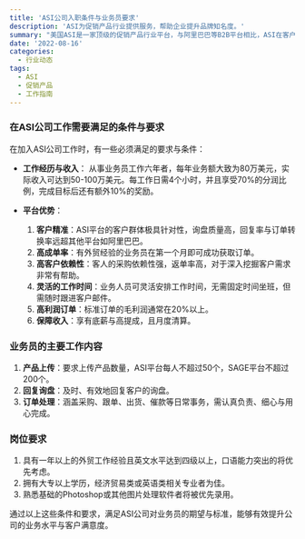 ```yaml
---
title: 'ASI公司入职条件与业务员要求'
description: 'ASI为促销产品行业提供服务，帮助企业提升品牌知名度。'
summary: "美国ASI是一家顶级的促销产品行业平台，与阿里巴巴等B2B平台相比，ASI在客户针对性、成单率和返单率等方面优势显著。本文详细介绍了在ASI公司的工作条件、业务员的工作内容以及岗位要求。"
date: '2022-08-16'
categories:
  - 行业动态
tags:
  - ASI
  - 促销产品
  - 工作指南
---
```


### 在ASI公司工作需要满足的条件与要求

在加入ASI公司工作时，有一些必须满足的要求与条件：

- **工作经历与收入**：
  从事业务员工作六年者，每年业务额大致为80万美元，实际收入可达到50-100万美元。每工作日需4个小时，并且享受70%的分润比例，完成目标后还有额外10%的奖励。

- **平台优势**：
  1. **客户精准**：ASI平台的客户群体极具针对性，询盘质量高，回复率与订单转换率远超其他平台如阿里巴巴。
  2. **高成单率**：有外贸经验的业务员在第一个月即可成功获取订单。
  3. **高客户依赖性**：客人的采购依赖性强，返单率高，对于深入挖掘客户需求非常有帮助。
  4. **灵活的工作时间**：业务人员可灵活安排工作时间，无需固定时间坐班，但需随时跟进客户邮件。
  5. **高利润订单**：标准订单的毛利润通常在20%以上。
  6. **保障收入**：享有底薪与高提成，且月度清算。

### 业务员的主要工作内容

1. **产品上传**：要求上传产品数量，ASI平台每人不超过50个，SAGE平台不超过200个。
2. **回复询盘**：及时、有效地回复客户的询盘。
3. **订单处理**：涵盖采购、跟单、出货、催款等日常事务，需认真负责、细心与用心完成。

### 岗位要求

1. 具有一年以上的外贸工作经验且英文水平达到四级以上，口语能力突出的将优先考虑。
2. 拥有大专以上学历，经济贸易类或英语类相关专业者为佳。
3. 熟悉基础的Photoshop或其他图片处理软件者将被优先录用。

通过以上这些条件和要求，满足ASI公司对业务员的期望与标准，能够有效提升公司的业务水平与客户满意度。